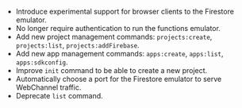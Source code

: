 * Introduce experimental support for browser clients to the Firestore emulator.
* No longer require authentication to run the functions emulator.
* Add new project management commands: `projects:create`, `projects:list`,
  `projects:addFirebase`.
* Add new app management commands: `apps:create`, `apps:list`, `apps:sdkconfig`.
* Improve `init` command to be able to create a new project.
* Automatically choose a port for the Firestore emulator to serve WebChannel traffic.
* Deprecate `list` command.
